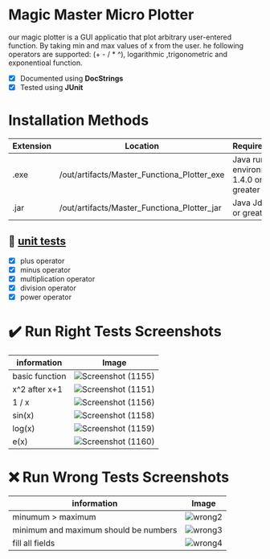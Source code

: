 # Magic Master Micro Plotter
our magic plotter is a GUI applicatio that plot arbitrary‌ user-entered ‌function. By taking ‌min‌ ‌and‌ ‌max‌ ‌values‌ ‌of‌ ‌x‌ ‌from‌ ‌the‌ ‌user.‌ he‌ ‌following‌ ‌operators‌ ‌are‌ ‌supported:‌ (‌+‌ ‌-‌ ‌/‌ ‌*‌ ‌^), logarithmic ,trigonometric and exponentioal function.

- [x] Documented using **DocStrings**
- [x] Tested using **JUnit**

# Installation Methods
  | Extension | Location | Requirements |
  | --------- | -------- | ------------ |
  | .exe      | /out/artifacts/Master_Functiona_Plotter_exe | Java runtime environment 1.4.0 or greater |
  | .jar      | /out/artifacts/Master_Functiona_Plotter_jar | Java Jdk 1.8 or greater |





## :test_tube: [unit tests](/src/EquationFromDataTest.java)
- [x] plus operator 
- [x] minus operator
- [x] multiplication operator
- [x] division operator
- [x] power operator

# :heavy_check_mark: Run Right Tests Screenshots
  | information | Image | 
  | --------- | -------- | 
  | basic function |![Screenshot (1155)](https://user-images.githubusercontent.com/49917088/147081864-ef0cf508-827c-4be9-9ccc-51985807d0d2.png) | 
  | x^2 after x+1   | ![Screenshot (1151)](https://user-images.githubusercontent.com/49917088/147081791-b4752ce3-822f-4524-8678-b95516934c7c.png)| 
  | 1 / x  |![Screenshot (1156)](https://user-images.githubusercontent.com/49917088/147082068-d966e29a-99ba-4c93-a20a-0f10c764b686.png) |
  | sin(x)   |![Screenshot (1158)](https://user-images.githubusercontent.com/49917088/147082176-ac460a9e-30a7-4a6f-a7b0-b594e5b3f4da.png)| 
  | log(x)   |![Screenshot (1159)](https://user-images.githubusercontent.com/49917088/147082189-92b734af-0ec8-4cc3-bd2b-6e89217fca4c.png)| 
  | e(x)   |![Screenshot (1160)](https://user-images.githubusercontent.com/49917088/147083028-e229ff74-a024-4ae4-9772-86a8be6b694c.png)| 

  
  # :x: Run Wrong Tests Screenshots
  | information | Image | 
  | --------- | -------- | 
  | minumum > maximum |![wrong2](https://user-images.githubusercontent.com/49917088/147082417-d4d54bf8-4d4b-4b41-b4c4-801569585c18.png) | 
  | minimum and maximum should be numbers |![wrong3](https://user-images.githubusercontent.com/49917088/147082424-ab8d8047-51f8-4d93-a810-09ddaa8a53ec.png)| 
  | fill all fields |![wrong4](https://user-images.githubusercontent.com/49917088/147082432-4e02f7b4-8982-45b2-bd16-4a9f646dd4b5.png)| 
 
